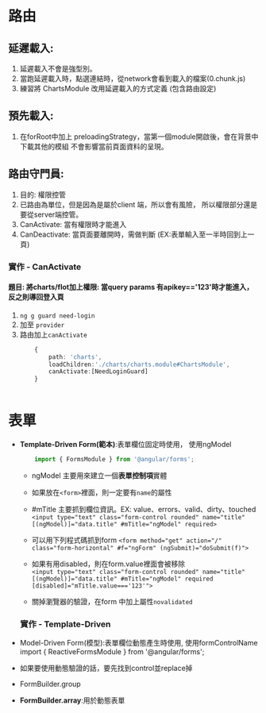 # 路由
## 延遲載入:
  1. 延遲載入不會是強型別。
  2. 當跑延遲載入時，點選連結時，從network會看到載入的檔案(0.chunk.js)
  3. 練習將 ChartsModule 改用延遲載入的方式定義 (包含路由設定)


## 預先載入:
  1. 在forRoot中加上 preloadingStrategy，當第一個module開啟後，會在背景中下載其他的模組
    不會影響當前頁面資料的呈現。

## 路由守門員:
1. 目的: 權限控管
2. 已路由為單位，但是因為是屬於client 端，所以會有風險，  所以權限部分還是要從server端控管。
3. CanActivate: 當有權限時才能進入
4. CanDeactivate: 當頁面要離開時，需做判斷
   (EX:表單輸入至一半時回到上一頁)
### 實作 - CanActivate
#### 題目: 將charts/flot加上權限:  當query params 有apikey=='123'時才能進入，反之則導回登入頁

1. `ng g guard need-login`
2. 加至 `provider`
3. 路由加上`canActivate`
    ```typescript 
        { 
            path: 'charts',
            loadChildren:'./charts/charts.module#ChartsModule',
            canActivate:[NeedLoginGuard]
        }  
        
# 表單 #
* **Template-Driven Form(範本)**:表單欄位固定時使用，  使用ngModel  
    ```typescript 
        import { FormsModule } from '@angular/forms';
    ```
  * ngModel 主要用來建立一個**表單控制項**實體
  * 如果放在`<form>`裡面，則一定要有`name`的屬性
  * #mTitle 主要抓到欄位資訊。EX: value、errors、valid、dirty、touched
  `<input type="text" class="form-control rounded" name="title" [(ngModel)]="data.title" #mTitle="ngModel" required>`   
  * 可以用下列程式碼抓到form
  `<form method="get" action="/" class="form-horizontal" #f="ngForm" (ngSubmit)="doSubmit(f)">`

  * 如果有用disabled，則在form.value裡面會被移除  
      `<input type="text" class="form-control rounded" name="title"                               [(ngModel)]="data.title" #mTitle="ngModel" required [disabled]="mTitle.value==='123'"> ` 
  * 關掉瀏覽器的驗證，在form 中加上屬性`novalidated`
    
  ### 實作 - Template-Driven ###

* Model-Driven Form(模型):表單欄位動態產生時使用,  使用formControlName  
    import { ReactiveFormsModule } from '@angular/forms';
    
* 如果要使用動態驗證的話，要先找到control並replace掉
* FormBuilder.group 

* **FormBuilder.array**:用於動態表單    
